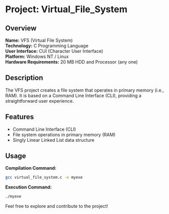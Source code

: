 # Project: Virtual_File_System

## Overview

**Name:** VFS (Virtual File System)  
**Technology:** C Programming Language  
**User Interface:** CUI (Character User Interface)  
**Platform:** Windows NT / Linux  
**Hardware Requirements:** 20 MB HDD and Processor (any one)  

## Description

The VFS project creates a file system that operates in primary memory (i.e., RAM).
It is based on a Command Line Interface (CLI), 
providing a straightforward user experience.  

## Features

- Command Line Interface (CLI)
- File system operations in primary memory (RAM)
- Singly Linear Linked List data structure  

## Usage

**Compilation Command:**  
```bash
gcc virtual_file_system.c -o myexe
```

**Execution Command:**  
```bash
./myexe
```

Feel free to explore and contribute to the project!

